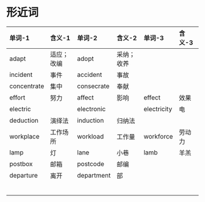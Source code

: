 # 形近词

|单词-1|含义-1|单词-2|含义-2|单词-3|含义-3|
|:----|:----|:----|:----|:----|:----|
|adapt|适应；改编|adopt|采纳；收养|||
|incident|事件|accident|事故|||
|concentrate|集中|consecrate|奉献|||
|effort|努力|affect|影响|effect|效果|
|electric||electronic||electricity|电|
|deduction|演绎法|induction|归纳法|||
|workplace|工作场所|workload|工作量|workforce|劳动力|
|lamp|灯|lane|小巷|lamb|羊羔|
|postbox|邮箱|postcode|邮编|||
|departure|离开|department|部|||
|||||||
|||||||
|||||||
|||||||
|||||||
|||||||